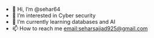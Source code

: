- 👋 Hi, I’m @sehar64
- 👀 I’m interested in Cyber security
- 🌱 I’m currently learning databases and AI
- 📫 How to reach me <email:seharsajjad925@gmail.com>


